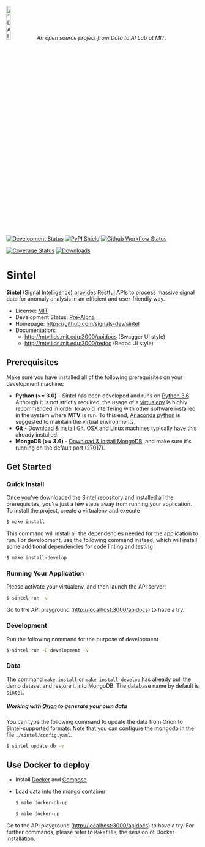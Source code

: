 <p align="left">
<img width=15% src="https://dai.lids.mit.edu/wp-content/uploads/2018/06/Logo_DAI_highres.png" alt=“DAI-Lab” />
<i>An open source project from Data to AI Lab at MIT.</i>
</p>

[![Development Status](https://img.shields.io/badge/Development%20Status-2%20--%20Pre--Alpha-yellow)](https://pypi.org/search/?c=Development+Status+%3A%3A+2+-+Pre-Alpha)
[![PyPI Shield](https://img.shields.io/pypi/v/sintel.svg)](https://pypi.python.org/pypi/sintel)
[![Github Workflow Status](https://img.shields.io/github/workflow/status/signals-dev/sintel/CI)](https://github.com/signals-dev/sintel/actions)
<!-- [![Travis CI Shield](https://travis-ci.org/signals-dev/sintel.svg?branch=master)](https://travis-ci.org/signals-dev/sintel) -->
[![Coverage Status](https://codecov.io/gh/signals-dev/sintel/branch/master/graph/badge.svg?token=WwM2IJURrq)](https://codecov.io/gh/signals-dev/sintel)
[![Downloads](https://pepy.tech/badge/sintel)](https://pepy.tech/project/sintel)
<!-- [![Binder](https://mybinder.org/badge_logo.svg)](https://mybinder.org/v2/gh/signals-dev/sintel/master?filepath=tutorials) -->
# Sintel

**Sintel** (Signal Intelligence) provides Restful APIs to process massive signal data for anomaly analysis in an efficient and user-friendly way.

* License: [MIT](https://github.com/signals-dev/sintel/blob/master/LICENSE)
* Development Status: [Pre-Alpha](https://pypi.org/search/?c=Development+Status+%3A%3A+2+-+Pre-Alpha)
* Homepage: https://github.com/signals-dev/sintel
* Documentation:
    * http://mtv.lids.mit.edu:3000/apidocs (Swagger UI style)
    * http://mtv.lids.mit.edu:3000/redoc (Redoc UI style)


## Prerequisites

Make sure you have installed all of the following prerequisites on your development machine:

-   **Python (>= 3.0)** - Sintel has been developed and runs on [Python 3.6](https://www.python.org/downloads/release/python-360/). Although it is not strictly required, the usage of a [virtualenv](https://virtualenv.pypa.io/en/latest/) is highly recommended in order to avoid interfering with other software installed in the system where **MTV** is run. To this end, [Anaconda python](https://www.anaconda.com/distribution/#download-section) is suggested to maintain the virtual environments.
-   **Git** - [Download & Install Git](https://git-scm.com/downloads). OSX and Linux machines typically have this already installed.
-   **MongoDB (>= 3.6)** - [Download & Install MongoDB](http://www.mongodb.org/downloads), and make sure it's running on the default port (27017).

## Get Started


### Quick Install

Once you've downloaded the Sintel repository and installed all the prerequisites, you're just a few steps away from running your application. To install the project, create a virtualenv and execute

```bash
$ make install
```

This command will install all the dependencies needed for the application to run. For development, use the following command instead, which will install some additional
dependencies for code linting and testing

```bash
$ make install-develop
```

### Running Your Application

Please activate your virtualenv, and then launch the API server:

```bash
$ sintel run -v
```

Go to the API playground ([http://localhost:3000/apidocs](http://localhost:3000/apidocs)) to have a try.

### Development

Run the following command for the purpose of development

```bash
$ sintel run -E development -v
```

### Data

The command `make install` or `make install-develop` has already pull the demo dataset and restore it into MongoDB. The database name by default is `sintel`.

##### Working with [Orion](https://github.com/D3-AI/Orion) to generate your own data

You can type the following command to update the data from Orion to Sintel-supported formats. Note that you can configure the mongodb in the file `./sintel/config.yaml`.

```bash
$ sintel update db -v
```


## Use Docker to deploy

-   Install [Docker](https://docs.docker.com/install/) and [Compose](https://docs.docker.com/compose/install/)

-   Load data into the mongo container

    ```bash
    $ make docker-db-up
    ```

    ```bash
    $ make docker-up
    ```

Go to the API playground ([http://localhost:3000/apidocs](http://localhost:3000/apidocs)) to have a try. For further commands, please refer to `Makefile`, the session of Docker Installation.
